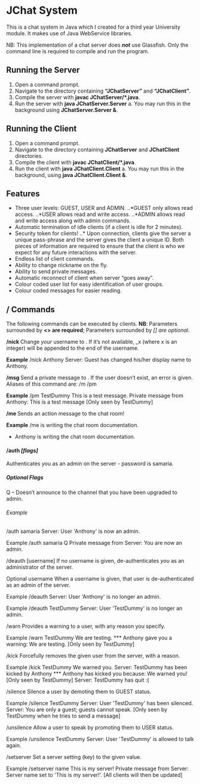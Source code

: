 # JChat System

This is a chat system in Java which I created for a third year University module.  It makes use of Java WebService libraries.

NB: This implementation of a chat server does **_not_** use Glassfish.
Only the command line is required to compile and run the program.

## Running the Server
1. Open a command prompt.
2. Navigate to the directory containing **“JChatServer”** and **“JChatClient”**.
3. Compile the server with **javac JChatServer/*.java**.
4. Run the server with **java JChatServer.Server**
	a. You may run this in the background using **JChatServer.Server &**.

## Running the Client
1. Open a command prompt.
2. Navigate to the directory containing **JChatServer** and **JChatClient** directories.
3. Compile the client with **javac JChatClient/*.java**.
4. Run the client with **java JChatClient.Client**
	a. You may run this in the background, using **java JChatClient.Client &**.

## Features
* Three user levels: GUEST, USER and ADMIN.
..*GUEST only allows read access.
..*USER allows read and write access.
..*ADMIN allows read and write access along with admin commands.
* Automatic termination of idle clients (if a client is idle for 2 minutes).
* Security token for clients!
..* Upon connection, clients give the server a unique pass-phrase and the server gives the client a unique ID. 
Both pieces of information are required to ensure that the client is who we expect for any future interactions with the server.
* Endless list of client commands.
* Ability to change nickname on the fly.
* Ability to send private messages.
* Automatic reconnect of client when server “goes away”.
* Colour coded user list for easy identification of user groups.
* Colour coded messages for easier reading.  


## / Commands
The following commands can be executed by clients.
**NB**: Parameters surrounded by **<> are required**; Parameters surrounded by *[] are optional*.


**/nick <username>**
Change *your* username to <username>.  If it’s not available, _x (where x is an integer) will be appended to the end of the username.

**Example**
/nick Anthony
Server: Guest has changed his/her display name to Anthony.

**/msg <username> <message>**
Send a private message to <username>.  If the user doesn’t exist, an error is given.
Aliases of this command are: /m /pm

**Example**
/pm TestDummy This is a test message.
Private message from Anthony: This is a test message [Only seen by TestDummy]

**/me <action>**
Sends an action message to the chat room!

**Example**
/me is writing the chat room documentation.
* Anthony is writing the chat room documentation.

#### /auth **<password>** *[flags]*
Authenticates *you* as an admin on the server - password is samaria.

##### Optional Flags
Q – Doesn’t announce to the channel that you have been upgraded to admin.

###### Example
/auth samaria
Server: User 'Anthony' is now an admin.

Example
/auth samaria Q
Private message from Server: You are now an admin.



/deauth [username]
If no username is given, de-authenticates *you* as an administrator of the server.

Optional username
When a username is given, that user is de-authenticated as an admin of the server.

Example
/deauth
Server: User 'Anthony' is no longer an admin.

Example
/deauth TestDummy
Server: User ‘TestDummy’ is no longer an admin.



/warn <username> <reason>
Provides a warning to a user, with any reason you specify.

Example
/warn TestDummy We are testing.
*** Anthony gave you a warning: We are testing. [Only seen by TestDummy]


/kick <username> <reason>
Forcefully removes the given user from the server, with a reason.

Example
/kick TestDummy We warned you.
Server: TestDummy has been kicked by Anthony
*** Anthony has kicked you because: We warned you! [Only seen by TestDummy]
Server: TestDummy has quit :(



/silence <username>
Silence a user by demoting them to GUEST status.

Example
/silence TestDummy
Server: User 'TestDummy' has been silenced.
Server: You are only a guest; guests cannot speak. [Only seen by TestDummy when he tries to send a message]



/unsilence <username>
Allow a user to speak by promoting them to USER status.

Example
/unsilence TestDummy
Server: User 'TestDummy' is allowed to talk again.



/setserver <key> <value>
Set a server setting (key) to the given value.

Example
/setserver name This is my server!
Private message from Server: Server name set to 'This is my server!'. [All clients will then be updated]
